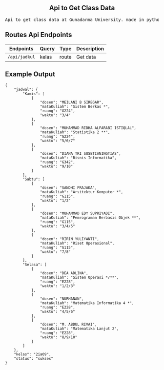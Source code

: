 ﻿<h2 align=center>Api to Get Class Data</h2>

<pre>Api to get class data at Gunadarma University. made in python using web scraping and flask</pre>


## Routes Api Endpoints

| Endpoints    | Query | Type  | Description            |
| ------------ | ----- | ----- | ---------------------- |
| `/api/jadkul`| kelas | route | Get data |

## Example Output
```
{
    "jadwal": {
        "Kamis": [
            {
                "dosen": "MEILANI B SIREGAR",
                "mataKuliah": "Sistem Berkas *",
                "ruang": "G224",
                "waktu": "3/4"
            },
            {
                "dosen": "MUHAMMAD RIDHA ALFARABI ISTIQLAL",
                "mataKuliah": "Statistika 2 **",
                "ruang": "G224",
                "waktu": "5/6/7"
            },
            {
                "dosen": "DIANA TRI SUSETIANINGTIAS",
                "mataKuliah": "Bisnis Informatika",
                "ruang": "G342",
                "waktu": "9/10"
            }
        ],
        "Sabtu": [
            {
                "dosen": "SANDHI PRAJAKA",
                "mataKuliah": "Arsitektur Komputer *",
                "ruang": "G115",
                "waktu": "1/2"
            },
            {
                "dosen": "MUHAMMAD EDY SUPRIYADI",
                "mataKuliah": "Pemrograman Berbasis Objek **",
                "ruang": "G115",
                "waktu": "3/4/5"
            },
            {
                "dosen": "RIRIN YULIYANTI",
                "mataKuliah": "Riset Operasional",
                "ruang": "G115",
                "waktu": "7/8"
            }
        ],
        "Selasa": [
            {
                "dosen": "DEA ADLINA",
                "mataKuliah": "Sistem Operasi */**",
                "ruang": "E228",
                "waktu": "1/2/3"
            },
            {
                "dosen": "NURHANAN",
                "mataKuliah": "Matematika Informatika 4 *",
                "ruang": "E228",
                "waktu": "4/5/6"
            },
            {
                "dosen": "M. ABDUL RIVAI",
                "mataKuliah": "Matematika Lanjut 2",
                "ruang": "E228",
                "waktu": "8/9/10"
            }
        ]
    },
    "kelas": "2ia09",
    "status": "sukses"
}
```




